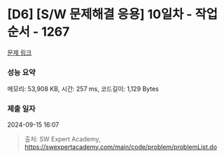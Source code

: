 # [D6] [S/W 문제해결 응용] 10일차 - 작업순서 - 1267 

[문제 링크](https://swexpertacademy.com/main/code/problem/problemDetail.do?contestProbId=AV18TrIqIwUCFAZN) 

### 성능 요약

메모리: 53,908 KB, 시간: 257 ms, 코드길이: 1,129 Bytes

### 제출 일자

2024-09-15 16:07



> 출처: SW Expert Academy, https://swexpertacademy.com/main/code/problem/problemList.do